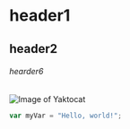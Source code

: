 # header1

## header2


###### hearder6

![Image of Yaktocat](https://octodex.github.com/images/yaktocat.png)





``` javascript
var myVar = "Hello, world!";
```
